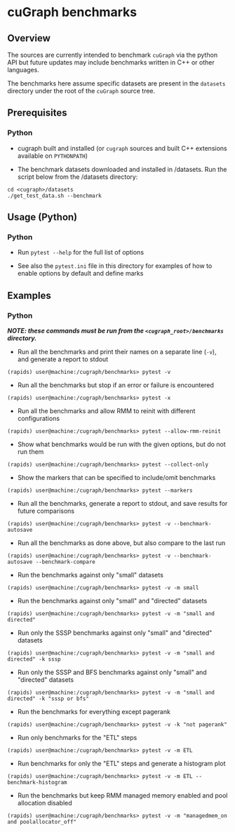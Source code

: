 # cuGraph benchmarks

## Overview

The sources are currently intended to benchmark `cuGraph` via the python API
but future updates may include benchmarks written in C++ or other languages.

The benchmarks here assume specific datasets are present in the `datasets`
directory under the root of the `cuGraph` source tree.

## Prerequisites
### Python
* cugraph built and installed (or `cugraph` sources and built C++ extensions
  available on `PYTHONPATH`)

* The benchmark datasets downloaded and installed in <cugraph>/datasets. Run the
script below from the <cugraph>/datasets directory:
```
cd <cugraph>/datasets
./get_test_data.sh --benchmark
```

## Usage (Python)
### Python
* Run `pytest --help` for the full list of options

* See also the `pytest.ini` file in this directory for examples of how to enable
  options by default and define marks

## Examples
### Python
_**NOTE: these commands must be run from the `<cugraph_root>/benchmarks` directory.**_
* Run all the benchmarks and print their names on a separate line (`-v`), and generate a report to stdout
```
(rapids) user@machine:/cugraph/benchmarks> pytest -v
```

* Run all the benchmarks but stop if an error or failure is encountered
```
(rapids) user@machine:/cugraph/benchmarks> pytest -x
```

* Run all the benchmarks and allow RMM to reinit with different configurations
```
(rapids) user@machine:/cugraph/benchmarks> pytest --allow-rmm-reinit
```

* Show what benchmarks would be run with the given options, but do not run them
```
(rapids) user@machine:/cugraph/benchmarks> pytest --collect-only
```

* Show the markers that can be specified to include/omit benchmarks
```
(rapids) user@machine:/cugraph/benchmarks> pytest --markers
```

* Run all the benchmarks, generate a report to stdout, and save results for future comparisons
```
(rapids) user@machine:/cugraph/benchmarks> pytest -v --benchmark-autosave
```

* Run all the benchmarks as done above, but also compare to the last run
```
(rapids) user@machine:/cugraph/benchmarks> pytest -v --benchmark-autosave --benchmark-compare
```

* Run the benchmarks against only "small" datasets
```
(rapids) user@machine:/cugraph/benchmarks> pytest -v -m small
```

* Run the benchmarks against only "small" and "directed" datasets
```
(rapids) user@machine:/cugraph/benchmarks> pytest -v -m "small and directed"
```

* Run only the SSSP benchmarks against only "small" and "directed" datasets
```
(rapids) user@machine:/cugraph/benchmarks> pytest -v -m "small and directed" -k sssp
```

* Run only the SSSP and BFS benchmarks against only "small" and "directed" datasets
```
(rapids) user@machine:/cugraph/benchmarks> pytest -v -m "small and directed" -k "sssp or bfs"
```

* Run the benchmarks for everything except pagerank
```
(rapids) user@machine:/cugraph/benchmarks> pytest -v -k "not pagerank"
```

* Run only benchmarks for the "ETL" steps
```
(rapids) user@machine:/cugraph/benchmarks> pytest -v -m ETL
```

* Run benchmarks for only the "ETL" steps and generate a histogram plot
```
(rapids) user@machine:/cugraph/benchmarks> pytest -v -m ETL --benchmark-histogram
```

* Run the benchmarks but keep RMM managed memory enabled and pool allocation disabled
```
(rapids) user@machine:/cugraph/benchmarks> pytest -v -m "managedmem_on and poolallocator_off"
```
